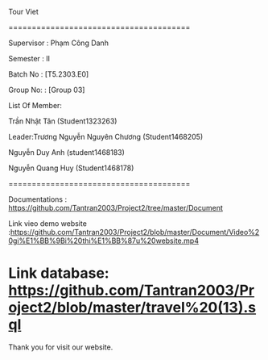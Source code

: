 Tour Viet

=======================================

Supervisor : Phạm Công Danh

Semester : II

Batch No : [T5.2303.E0]

Group No: : [Group 03]

List Of Member:

Trần Nhật Tân  (Student1323263)

Leader:Trương Nguyễn Nguyên Chương (Student1468205)

Nguyễn Duy Anh (student1468183)

Nguyễn Quang Huy (Student1468178)

=======================================

Documentations : https://github.com/Tantran2003/Project2/tree/master/Document


Link vieo demo website :https://github.com/Tantran2003/Project2/blob/master/Document/Video%20gi%E1%BB%9Bi%20thi%E1%BB%87u%20website.mp4


Link database: https://github.com/Tantran2003/Project2/blob/master/travel%20(13).sql
=======================================

Thank you for visit our website.
